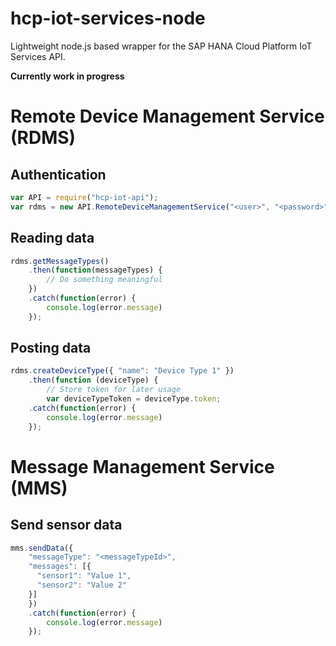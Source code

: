 # hcp-iot-services-node
Lightweight node.js based wrapper for the SAP HANA Cloud Platform IoT Services API. 

**Currently work in progress**

# Remote Device Management Service (RDMS)

## Authentication

```js
var API = require("hcp-iot-api");
var rdms = new API.RemoteDeviceManagementService("<user>", "<password>");
```

## Reading data

```js
rdms.getMessageTypes()
	.then(function(messageTypes) {
		// Do something meaningful
	})
	.catch(function(error) {
		console.log(error.message)
	});
```

## Posting data

```js
rdms.createDeviceType({ "name": "Device Type 1" })
	.then(function (deviceType) {
		// Store token for later usage
		var deviceTypeToken = deviceType.token;
	.catch(function(error) {
		console.log(error.message)
	});
```

# Message Management Service (MMS)

## Send sensor data

```js
mms.sendData({
	"messageType": "<messageTypeId>",
	"messages": [{
      "sensor1": "Value 1",
      "sensor2": "Value 2"
    }]
	})
	.catch(function(error) {
		console.log(error.message)
	});